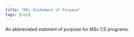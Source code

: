```yaml
---
title: "MSc Statement of Purpose"
tags: [sop]
---
```


An abbreviated statment of purpose for MSc CS programs.

